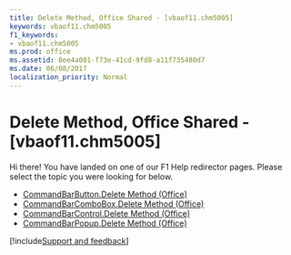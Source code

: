 ```yaml
---
title: Delete Method, Office Shared - [vbaof11.chm5005]
keywords: vbaof11.chm5005
f1_keywords:
- vbaof11.chm5005
ms.prod: office
ms.assetid: 8ee4a081-f73e-41cd-9fd8-a11f735480d7
ms.date: 06/08/2017
localization_priority: Normal
---
```



# Delete Method, Office Shared - [vbaof11.chm5005]

Hi there! You have landed on one of our F1 Help redirector pages. Please select the topic you were looking for below.

- [CommandBarButton.Delete Method (Office)](http://msdn.microsoft.com/library/af94a209-b651-442f-8fa3-3a6436833d15%28Office.15%29.aspx)
- [CommandBarComboBox.Delete Method (Office)](http://msdn.microsoft.com/library/7b84c512-24e2-f159-100b-5234fc78fcf0%28Office.15%29.aspx)
- [CommandBarControl.Delete Method (Office)](http://msdn.microsoft.com/library/eca4abea-092b-0c11-1040-7132318b1bea%28Office.15%29.aspx)
- [CommandBarPopup.Delete Method (Office)](http://msdn.microsoft.com/library/65ec78a1-9f8f-fbd7-3611-c788f3e8566d%28Office.15%29.aspx)

[!include[Support and feedback](~/includes/feedback-boilerplate.md)]